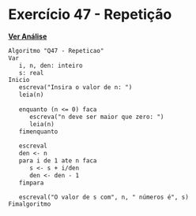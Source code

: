 # Exercício 47 - Repetição

[**Ver Análise**](Analise47.md)

```markdown
Algoritmo "Q47 - Repeticao"
Var
   i, n, den: inteiro
   s: real
Inicio
   escreva("Insira o valor de n: ")
   leia(n)
   
   enquanto (n <= 0) faca
      escreva("n deve ser maior que zero: ")
      leia(n)
   fimenquanto
   
   escreval
   den <- n
   para i de 1 ate n faca
      s <- s + i/den
      den <- den - 1
   fimpara

   escreval("O valor de s com", n, " números é", s)
Fimalgoritmo
